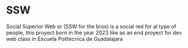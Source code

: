 # SSW
Social Superior Web or (SSW for the bros) is a social red for al type of people, this proyect born in the year 2023 like as an end proyect  for dev web class in Escuela Politecnica de Guadalajara 
